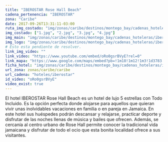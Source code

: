```yaml
---
title: "IBEROSTAR Rose Hall Beach"
cadena_pertenencia: "IBEROSTAR"
zona: "Caribe"
date: 2017-09-26T13:31:11-03:00
ruta_img_costado: "img/zonas/caribe/destinos/montego_bay/cadenas_hoteleras/iberostar/iberostar_rose_hall_beach/imagenes_hotel/"
img_costado: ["1.jpg", "2.jpg", "3.jpg", "4.jpg"]
img_main: "img/zonas/caribe/destinos/montego_bay/cadenas_hoteleras/iberostar/iberostar_rose_hall_beach/iberostar_rose_hall_beach.jpg"
img_logo: "img/zonas/caribe/destinos/montego_bay/cadenas_hoteleras/iberostar/iberostar_rose_hall_beach/logo_hotel/logo_iberostar_rose_hall_beach.jpg"
# Esto esta pendiente de resolver.
link_img_video: ""
link_video: "https://www.youtube.com/embed/oRo0gsrBVyE?rel=0"
link_mapa: "https://www.google.com/maps/embed?pb=!1m18!1m12!1m3!1d3783.322594192174!2d-77.76889348510738!3d18.51431868741261!2m3!1f0!2f0!3f0!3m2!1i1024!2i768!4f13.1!3m3!1m2!1s0x8eda2ebdbc862d09%3A0x391a005366973df4!2sIberostar+Rose+Hall+Suites+All+Inclusive+Montego+Bay!5e0!3m2!1ses!2scl!4v1509638151189"
ficha_hotel: "img/zonas/caribe/destinos/montego_bay/cadenas_hoteleras/iberostar/iberostar_rose_hall_beach/iberostar_rose_hall_beach.pdf"
url_zona: zonas/caribe/caribe
url_cadena: "hoteles/iberostar"
id_video: "oRo0gsrBVyE"
video_exist: true
---
```

El hotel IBEROSTAR Rose Hall Beach es un hotel de lujo 5 estrellas con Todo Incluido. Es la opción perfecta donde alojarse para aquellos que quieran vivir unas inolvidables vacaciones en familia o en pareja en Jamaica. En este hotel sus huéspedes podrán descansar y relajarse, practicar deporte y disfrutar de las noches llenas de música y bailes que ofrecen. Además, se cercanía al centro urbano de Rose Hall permite conocer la tradicional vida jamaicana y disfrutar de todo el ocio que esta bonita localidad ofrece a sus visitantes.
